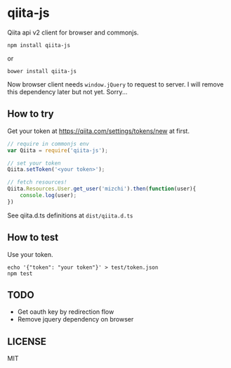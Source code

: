# qiita-js

Qiita api v2 client for browser and commonjs.

```
npm install qiita-js
```

or

```
bower install qiita-js
```

Now browser client needs `window.jQuery` to request to server.
I will remove this dependency later but not yet. Sorry...

## How to try

Get your token at https://qiita.com/settings/tokens/new at first.

```javascript
// require in commonjs env
var Qiita = require('qiita-js');

// set your token
Qiita.setToken('<your token>');

// fetch resources!
Qiita.Resources.User.get_user('mizchi').then(function(user){
	console.log(user);
})
```

See qiita.d.ts definitions at `dist/qiita.d.ts`

## How to test

Use your token.

```
echo '{"token": "your token"}' > test/token.json
npm test
```

## TODO

- Get oauth key by redirection flow
- Remove jquery dependency on browser

## LICENSE

MIT

